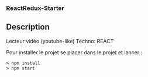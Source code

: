 ### ReactRedux-Starter ###

## Description ##
  Lecteur vidéo (youtube-like)
  Techno: REACT

Pour installer le projet se placer dans le projet et lancer : 

```
> npm install
> npm start

```

